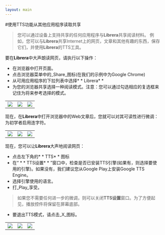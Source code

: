 ```yaml
---
layout: main
---
```


#使用TTS功能从其他应用程序读取共享
>您可以通过设备上支持共享的任何应用程序与**Librera**共享阅读材料。
>例如，您可以与**Librera**共享Internet上的网页，文章和其他有趣的东西，保存它们，并使用**Librera**的TTS工具。

要在**Librera**中大声朗读网页，请执行以下操作：
* 在浏览器中打开页面。
* 点击浏览器菜单中的_Share_图标(在我们的示例中为Google Chrome)
* 从可用应用程序的下拉列表中选择* * Librera* * 
* 为您的浏览器共享选择一种阅读模式。注意：您可以通过勾选相应的复选框来记住为将来参考选择的模式。

||||
|-|-|-|
|![](1.jpg)|![](2.jpg)|![](3.jpg)|

现在，在**Librera**中打开浏览器中的Web文章后，您就可以对其可读性进行微调：为初学者启用连字符。

||||
|-|-|-|
|![](4.jpg)|![](5.jpg)|![](6.jpg)|

现在，您可以让**Librera**大声地阅读网页：
* 点击左下角的* * TTS* * 图标
* 在“ * * TTS设置* * ”窗口中，检查是否已安装TTS引擎(如果有，则选择要使用的引擎)。如果没有，我们建议您从Google Play上安装Google TTS Engine。
* 选择引擎使用的语言。
* 打_Play_享受。

>如果您不需要任何进一步的微调，则可以关闭**TTS设置**窗口。为了方便起见，播放控件将保留在屏幕底部。
* 要退出TTS模式，请点击_X_图标。

||||
|-|-|-|
|![](7.jpg)|![](8.jpg)|![](10.jpg)|
